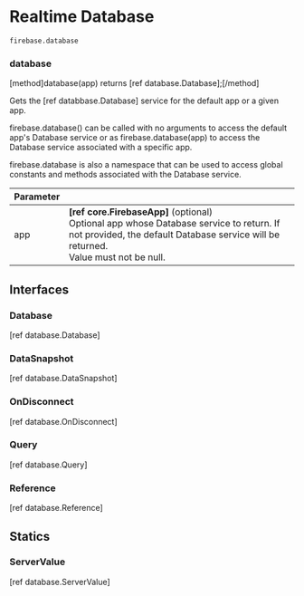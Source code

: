 # Realtime Database		
 		
```		
firebase.database		
```		

### database		
[method]database(app) returns [ref database.Database];[/method]		

Gets the [ref databbase.Database] service for the default app or a given app.		
 		
firebase.database() can be called with no arguments to access the default app's Database service or as firebase.database(app) to access the Database service associated with a specific app.		
 		
firebase.database is also a namespace that can be used to access global constants and methods associated with the Database service.		
 		
| Parameter |         |		
| --------- | ------- |		
| app  | **[ref core.FirebaseApp]** (optional) <br /> Optional app whose Database service to return. If not provided, the default Database service will be returned. <br /> Value must not be null. |		
 		
## Interfaces		
 		
### Database		
 		
[ref database.Database]
 		
### DataSnapshot		

[ref database.DataSnapshot]
 		
### OnDisconnect		

[ref database.OnDisconnect]
 		
### Query		
 		
[ref database.Query]
 		
### Reference		
 		
[ref database.Reference]
 		
## Statics		
 		
### ServerValue		
 		
[ref database.ServerValue]
